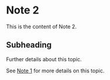 # Note 2

This is the content of Note 2.

## Subheading

Further details about this topic.

See [Note 1](file002.md) for more details on this topic.
